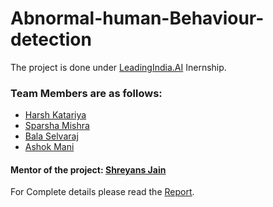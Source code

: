 # Abnormal-human-Behaviour-detection

The project is done under [LeadingIndia.AI](https://www.leadingindia.ai/aboutinternship) Inernship.

### Team Members are as follows:
- [Harsh Katariya](https://github.com/rockangator)
- [Sparsha Mishra](https://github.com/SparshaMishra)
- [Bala Selvaraj]()
- [Ashok Mani]()

#### Mentor of the project: [Shreyans Jain](https://github.com/shreyanse081)

For Complete details please read the [Report](https://github.com/shreyanse081/Abnormal-human-Behaviour-detection/blob/master/Report%20Group%20no%2019.pdf).

